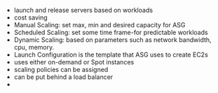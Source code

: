 * launch and release servers based on workloads
* cost saving
* Manual Scaling: set max, min and desired capacity for ASG
* Scheduled Scaling: set some time frame-for predictable workloads
* Dynamic Scaling: based on parameters such as network bandwidth, cpu, memory.
* Launch Configuration is the template that ASG uses to create EC2s
* uses either on-demand or Spot instances
* scaling policies can be assigned
* can be put behind a load balancer
* 
